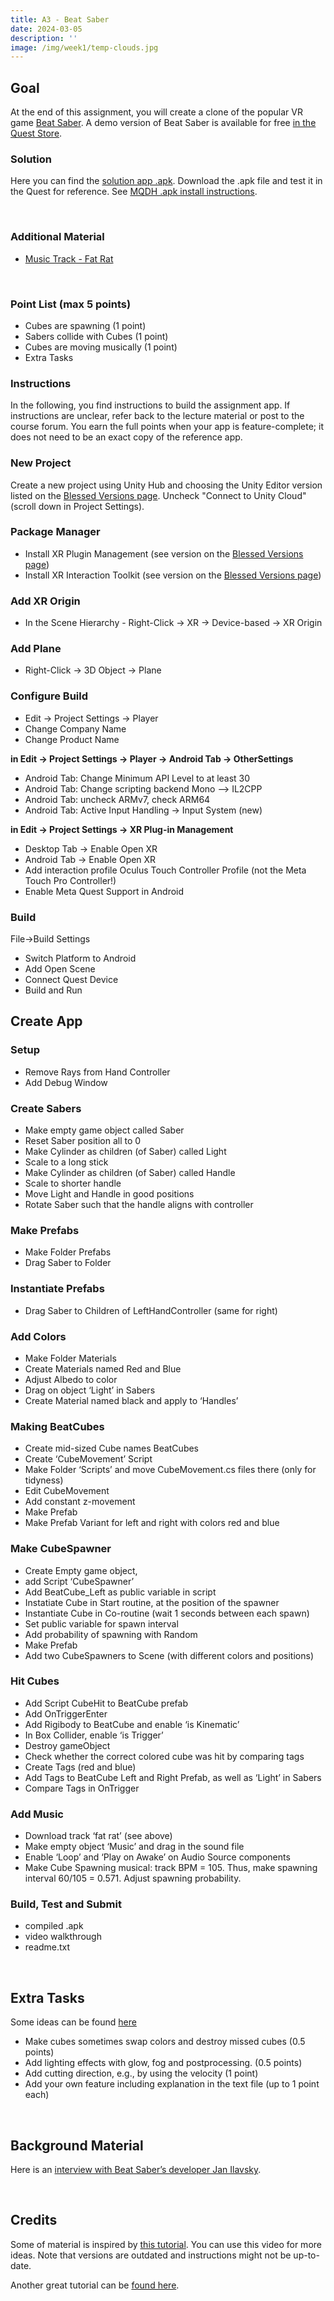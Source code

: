 ```yaml
---
title: A3 - Beat Saber
date: 2024-03-05
description: ''
image: /img/week1/temp-clouds.jpg
---
```


## Goal

At the end of this assignment, you will create a clone of the popular VR game [Beat Saber](https://beatsaber.com/). A demo version of Beat Saber is available for free [in the Quest Store](https://www.meta.com/en-gb/experiences/1758986534231171/).

### Solution

Here you can find the [solution app .apk](https://www.dropbox.com/scl/fi/j7v7ed7v28int96ad8n9d/CVW_BeatSaber_20210904.apk?rlkey=2zjwz9yzoo1qlflild2b7w3s8&dl=1). Download the .apk file and test it in the Quest for reference. See [MQDH .apk install instructions](/week2/mqdh-install-apps/).

&nbsp;

### Additional Material

- [Music Track - Fat Rat](https://www.dropbox.com/scl/fi/2076nj811ow3zz9qvk08p/Fat-Rat-Unity.mp3?rlkey=2af37a5bnu3h8c0erbhrzoqtu&dl=1)

&nbsp;

### Point List (max 5 points)

- Cubes are spawning (1 point)
- Sabers collide with Cubes (1 point)
- Cubes are moving musically (1 point)
- Extra Tasks

### Instructions

In the following, you find instructions to build the assignment app. If instructions are unclear, refer back to the lecture material or post to the course forum. You earn the full points when your app is feature-complete; it does not need to be an exact copy of the reference app.

### New Project

Create a new project using Unity Hub and choosing the Unity Editor version listed on the [Blessed Versions page](/additional/blessedversions). Uncheck "Connect to Unity Cloud" (scroll down in Project Settings).

### Package Manager

- Install XR Plugin Management (see version on the [Blessed Versions page](/additional/blessedversions))
- Install XR Interaction Toolkit (see version on the [Blessed Versions page](/additional/blessedversions))

### Add XR Origin

- In the Scene Hierarchy - Right-Click -> XR -> Device-based -> XR Origin

### Add Plane

- Right-Click -> 3D Object -> Plane

### Configure Build

- Edit -> Project Settings -> Player
- Change Company Name
- Change Product Name

**in Edit -> Project Settings -> Player -> Android Tab -> OtherSettings**
- Android Tab: Change Minimum API Level to at least 30
- Android Tab: Change scripting backend Mono --> IL2CPP
- Android Tab: uncheck ARMv7, check ARM64
- Android Tab: Active Input Handling -> Input System (new)

**in Edit -> Project Settings -> XR Plug-in Management**
- Desktop Tab -> Enable Open XR
- Android Tab -> Enable Open XR
- Add interaction profile Oculus Touch Controller Profile (not the Meta Touch Pro Controller!)
- Enable Meta Quest Support in Android

### Build

File->Build Settings
- Switch Platform to Android
- Add Open Scene
- Connect Quest Device
- Build and Run

## Create App

### Setup

- Remove Rays from Hand Controller
- Add Debug Window

### Create Sabers

- Make empty game object called Saber
- Reset Saber position all to 0
- Make Cylinder as children (of Saber) called Light
- Scale to a long stick
- Make Cylinder as children (of Saber) called Handle
- Scale to shorter handle
- Move Light and Handle in good positions
- Rotate Saber such that the handle aligns with controller

### Make Prefabs

- Make Folder Prefabs
- Drag Saber to Folder

### Instantiate Prefabs

- Drag Saber to Children of LeftHandController (same for right)

### Add Colors

- Make Folder Materials
- Create Materials named Red and Blue
- Adjust Albedo to color
- Drag on object ‘Light’ in Sabers
- Create Material named black and apply to ‘Handles’

### Making BeatCubes

- Create mid-sized Cube names BeatCubes
- Create ‘CubeMovement’ Script
- Make Folder ‘Scripts’ and move CubeMovement.cs files there (only for tidyness)
- Edit CubeMovement
- Add constant z-movement
- Make Prefab
- Make Prefab Variant for left and right with colors red and blue

### Make CubeSpawner

- Create Empty game object,
- add Script ‘CubeSpawner’
- Add BeatCube_Left as public variable in script
- Instatiate Cube in Start routine, at the position of the spawner
- Instantiate Cube in Co-routine (wait 1 seconds between each spawn)
- Set public variable for spawn interval
- Add probability of spawning with Random
- Make Prefab
- Add two CubeSpawners to Scene (with different colors and positions)

### Hit Cubes

- Add Script CubeHit to BeatCube prefab
- Add OnTriggerEnter
- Add Rigibody to BeatCube and enable ‘is Kinematic’
- In Box Collider, enable ‘is Trigger’
- Destroy gameObject
- Check whether the correct colored cube was hit by comparing tags
- Create Tags (red and blue)
- Add Tags to BeatCube Left and Right Prefab, as well as ‘Light’ in Sabers
- Compare Tags in OnTrigger

### Add Music

- Download track ‘fat rat’ (see above)
- Make empty object ‘Music’ and drag in the sound file
- Enable ‘Loop’ and ‘Play on Awake’ on Audio Source components
- Make Cube Spawning musical: track BPM = 105. Thus, make spawning interval 60/105 = 0.571. Adjust spawning probability.

### Build, Test and Submit
- compiled .apk
- video walkthrough
- readme.txt

&nbsp;

## Extra Tasks

Some ideas can be found [here](https://www.youtube.com/watch?v=gh4k0Q1Pl7E)
- Make cubes sometimes swap colors and destroy missed cubes (0.5 points)
- Add lighting effects with glow, fog and postprocessing. (0.5 points)
- Add cutting direction, e.g., by using the velocity (1 point)
- Add your own feature including explanation in the text file (up to 1 point each)

&nbsp;

## Background Material

Here is an [interview with Beat Saber’s developer Jan Ilavsky](https://www.youtube.com/watch?v=XCongVPDWCM).

&nbsp;

## Credits

Some of material is inspired by [this tutorial](https://www.youtube.com/watch?v=gh4k0Q1Pl7E). You can use this video for more ideas. Note that versions are outdated and instructions might not be up-to-date.

Another great tutorial can be [found here](https://www.raywenderlich.com/4912095-veggie-saber-introduction-to-unity-development-with-the-oculus-quest).
